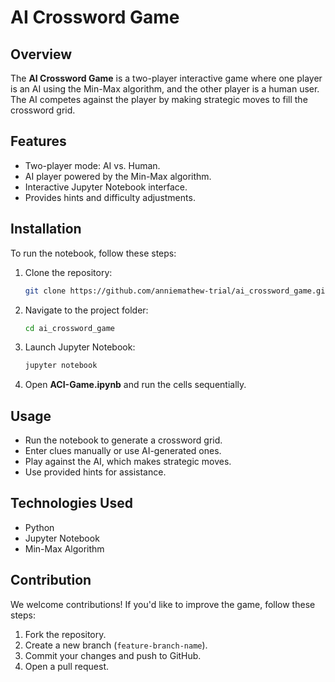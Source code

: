 # AI Crossword Game

## Overview
The **AI Crossword Game** is a two-player interactive game where one player is an AI using the Min-Max algorithm, and the other player is a human user. The AI competes against the player by making strategic moves to fill the crossword grid.

## Features
- Two-player mode: AI vs. Human.
- AI player powered by the Min-Max algorithm.
- Interactive Jupyter Notebook interface.
- Provides hints and difficulty adjustments.

## Installation
To run the notebook, follow these steps:

1. Clone the repository:
   ```bash
   git clone https://github.com/anniemathew-trial/ai_crossword_game.git
   ```
2. Navigate to the project folder:
   ```bash
   cd ai_crossword_game
   ```
3. Launch Jupyter Notebook:
   ```bash
   jupyter notebook
   ```
4. Open **ACI-Game.ipynb** and run the cells sequentially.

## Usage
- Run the notebook to generate a crossword grid.
- Enter clues manually or use AI-generated ones.
- Play against the AI, which makes strategic moves.
- Use provided hints for assistance.

## Technologies Used
- Python
- Jupyter Notebook
- Min-Max Algorithm

## Contribution
We welcome contributions! If you'd like to improve the game, follow these steps:
1. Fork the repository.
2. Create a new branch (`feature-branch-name`).
3. Commit your changes and push to GitHub.
4. Open a pull request.


